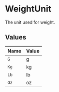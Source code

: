 # WeightUnit

The unit used for weight.


## Values

| Name  | Value |
| ----- | ----- |
| `G`   | g     |
| `Kg`  | kg    |
| `Lb`  | lb    |
| `Oz`  | oz    |
